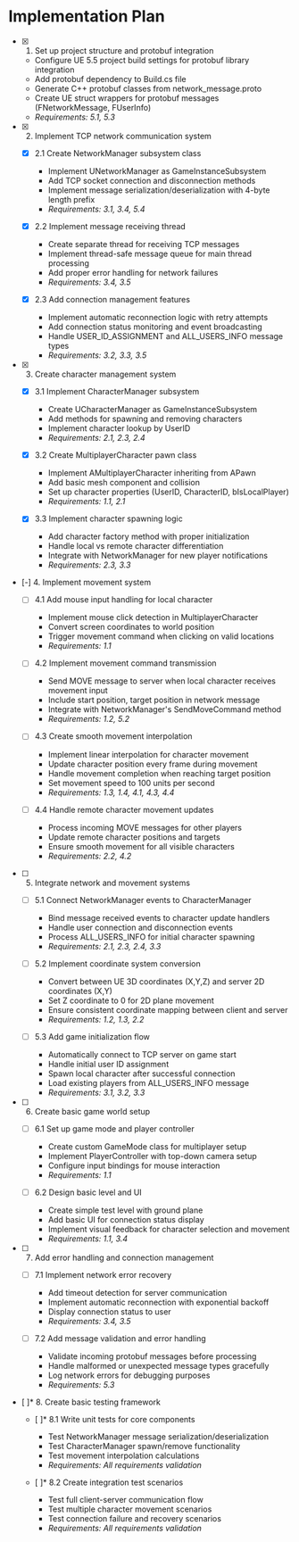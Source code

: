 # Implementation Plan

- [x] 1. Set up project structure and protobuf integration





  - Configure UE 5.5 project build settings for protobuf library integration
  - Add protobuf dependency to Build.cs file
  - Generate C++ protobuf classes from network_message.proto
  - Create UE struct wrappers for protobuf messages (FNetworkMessage, FUserInfo)
  - _Requirements: 5.1, 5.3_

- [x] 2. Implement TCP network communication system





  - [x] 2.1 Create NetworkManager subsystem class


    - Implement UNetworkManager as GameInstanceSubsystem
    - Add TCP socket connection and disconnection methods
    - Implement message serialization/deserialization with 4-byte length prefix
    - _Requirements: 3.1, 3.4, 5.4_

  - [x] 2.2 Implement message receiving thread


    - Create separate thread for receiving TCP messages
    - Implement thread-safe message queue for main thread processing
    - Add proper error handling for network failures
    - _Requirements: 3.4, 3.5_

  - [x] 2.3 Add connection management features


    - Implement automatic reconnection logic with retry attempts
    - Add connection status monitoring and event broadcasting
    - Handle USER_ID_ASSIGNMENT and ALL_USERS_INFO message types
    - _Requirements: 3.2, 3.3, 3.5_

- [x] 3. Create character management system





  - [x] 3.1 Implement CharacterManager subsystem


    - Create UCharacterManager as GameInstanceSubsystem
    - Add methods for spawning and removing characters
    - Implement character lookup by UserID
    - _Requirements: 2.1, 2.3, 2.4_

  - [x] 3.2 Create MultiplayerCharacter pawn class


    - Implement AMultiplayerCharacter inheriting from APawn
    - Add basic mesh component and collision
    - Set up character properties (UserID, CharacterID, bIsLocalPlayer)
    - _Requirements: 1.1, 2.1_

  - [x] 3.3 Implement character spawning logic


    - Add character factory method with proper initialization
    - Handle local vs remote character differentiation
    - Integrate with NetworkManager for new player notifications
    - _Requirements: 2.3, 3.3_

- [-] 4. Implement movement system



  - [ ] 4.1 Add mouse input handling for local character
    - Implement mouse click detection in MultiplayerCharacter
    - Convert screen coordinates to world position
    - Trigger movement command when clicking on valid locations
    - _Requirements: 1.1_

  - [ ] 4.2 Implement movement command transmission
    - Send MOVE message to server when local character receives movement input
    - Include start position, target position in network message
    - Integrate with NetworkManager's SendMoveCommand method
    - _Requirements: 1.2, 5.2_

  - [ ] 4.3 Create smooth movement interpolation
    - Implement linear interpolation for character movement
    - Update character position every frame during movement
    - Handle movement completion when reaching target position
    - Set movement speed to 100 units per second
    - _Requirements: 1.3, 1.4, 4.1, 4.3, 4.4_

  - [ ] 4.4 Handle remote character movement updates
    - Process incoming MOVE messages for other players
    - Update remote character positions and targets
    - Ensure smooth movement for all visible characters
    - _Requirements: 2.2, 4.2_

- [ ] 5. Integrate network and movement systems
  - [ ] 5.1 Connect NetworkManager events to CharacterManager
    - Bind message received events to character update handlers
    - Handle user connection and disconnection events
    - Process ALL_USERS_INFO for initial character spawning
    - _Requirements: 2.1, 2.3, 2.4, 3.3_

  - [ ] 5.2 Implement coordinate system conversion
    - Convert between UE 3D coordinates (X,Y,Z) and server 2D coordinates (X,Y)
    - Set Z coordinate to 0 for 2D plane movement
    - Ensure consistent coordinate mapping between client and server
    - _Requirements: 1.2, 1.3, 2.2_

  - [ ] 5.3 Add game initialization flow
    - Automatically connect to TCP server on game start
    - Handle initial user ID assignment
    - Spawn local character after successful connection
    - Load existing players from ALL_USERS_INFO message
    - _Requirements: 3.1, 3.2, 3.3_

- [ ] 6. Create basic game world setup
  - [ ] 6.1 Set up game mode and player controller
    - Create custom GameMode class for multiplayer setup
    - Implement PlayerController with top-down camera setup
    - Configure input bindings for mouse interaction
    - _Requirements: 1.1_

  - [ ] 6.2 Design basic level and UI
    - Create simple test level with ground plane
    - Add basic UI for connection status display
    - Implement visual feedback for character selection and movement
    - _Requirements: 1.1, 3.4_

- [ ] 7. Add error handling and connection management
  - [ ] 7.1 Implement network error recovery
    - Add timeout detection for server communication
    - Implement automatic reconnection with exponential backoff
    - Display connection status to user
    - _Requirements: 3.4, 3.5_

  - [ ] 7.2 Add message validation and error handling
    - Validate incoming protobuf messages before processing
    - Handle malformed or unexpected message types gracefully
    - Log network errors for debugging purposes
    - _Requirements: 5.3_

- [ ]* 8. Create basic testing framework
  - [ ]* 8.1 Write unit tests for core components
    - Test NetworkManager message serialization/deserialization
    - Test CharacterManager spawn/remove functionality
    - Test movement interpolation calculations
    - _Requirements: All requirements validation_

  - [ ]* 8.2 Create integration test scenarios
    - Test full client-server communication flow
    - Test multiple character movement scenarios
    - Test connection failure and recovery scenarios
    - _Requirements: All requirements validation_